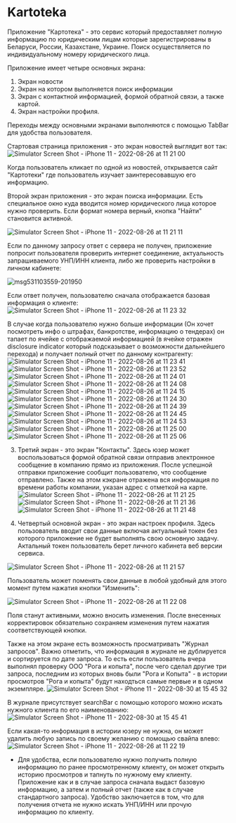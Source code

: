 # Kartoteka

Приложение "Картотека" - это сервис который предоставляет полную информацию по юридическим лицам которые зарегистрированы в Беларуси, России, Казахстане, Украине.
Поиск осуществляется по индивидуальному номеру юридического лица. 

Приложение имеет четыре основных экрана:
1) Экран новости
2) Экран на котором выполняется поиск информации
3) Экран с контактной информацией, формой обратной связи, а также картой.
4) Экран настройки профиля. 

Переходы между основными экранами выполняются с помощью TabBar для удобства пользователя.

Стартовая страница приложения - это экран новостей выглядит вот так:
![Simulator Screen Shot - iPhone 11 - 2022-08-26 at 11 21 00](https://user-images.githubusercontent.com/101253596/187038104-5c36b962-facf-4240-9aa7-faf18d363a88.png)

Когда пользователь кликает по одной из новостей, открывается сайт "Картотеки" где пользователь изучает заинтересовавшую его информацию.

Второй экран приложения - это экран поиска информации. Есть специальное окно куда вводится номер юридического лица которое нужно проверить. Если формат номера верный, кнопка "Найти" становится активной. 

![Simulator Screen Shot - iPhone 11 - 2022-08-26 at 11 21 11](https://user-images.githubusercontent.com/101253596/187038429-552bfbdf-c8f9-46ed-9c20-0075e4eda527.png)

Если по данному запросу ответ с сервера не получен, приложение попросит пользователя проверить интернет соединение, актуальность запрашиваемого УНП/ИНН клиента, либо же проверить настройки в личном кабинете:

![msg531103559-201950](https://user-images.githubusercontent.com/101253596/187040640-dd1198d1-1fcc-43d8-bbbb-ee843090f8bc.jpg)


Если ответ получен, пользователю сначала отображается базовая информация о клиенте:
![Simulator Screen Shot - iPhone 11 - 2022-08-26 at 11 23 32](https://user-images.githubusercontent.com/101253596/187038713-5f391b64-9c1d-4d7f-a043-e3f1adecf1fb.png)

В случае когда пользователю нужно больше информации (Он хочет посмотреть инфо о штрафах, банкротстве, информацию о тендерах) он тапает по ячейке с отображаемой информацией (в ячейке отражен disclosure indicator который подсказывает о возможности дальнейшего перехода) и получает полный отчет по данному контрагенту:
![Simulator Screen Shot - iPhone 11 - 2022-08-26 at 11 23 41](https://user-images.githubusercontent.com/101253596/187038998-2a2bff1d-0d97-4847-be69-1a661e2b7a60.png)
![Simulator Screen Shot - iPhone 11 - 2022-08-26 at 11 23 52](https://user-images.githubusercontent.com/101253596/187039007-95fb92b3-da48-4aea-8830-80ff2e252f4a.png)
![Simulator Screen Shot - iPhone 11 - 2022-08-26 at 11 24 01](https://user-images.githubusercontent.com/101253596/187039019-5f9f5c48-0ac5-4258-b0e9-b330fc948f6c.png)
![Simulator Screen Shot - iPhone 11 - 2022-08-26 at 11 24 08](https://user-images.githubusercontent.com/101253596/187039025-c9022cc7-c930-45e7-a82e-30b4ca8fcff1.png)
![Simulator Screen Shot - iPhone 11 - 2022-08-26 at 11 24 15](https://user-images.githubusercontent.com/101253596/187039033-ae1f2554-9e5a-4a60-a796-fa0686c11643.png)
![Simulator Screen Shot - iPhone 11 - 2022-08-26 at 11 24 30](https://user-images.githubusercontent.com/101253596/187039036-7276b068-1192-4098-a1aa-bb63f7151f1e.png)
![Simulator Screen Shot - iPhone 11 - 2022-08-26 at 11 24 39](https://user-images.githubusercontent.com/101253596/187039038-bddfc155-8515-4c77-997a-62645014077c.png)
![Simulator Screen Shot - iPhone 11 - 2022-08-26 at 11 24 45](https://user-images.githubusercontent.com/101253596/187039040-004253b1-707a-442f-a639-a9d30c42ebfd.png)
![Simulator Screen Shot - iPhone 11 - 2022-08-26 at 11 24 53](https://user-images.githubusercontent.com/101253596/187039047-cc84edaf-f595-49d9-9154-28e00c53c156.png)
![Simulator Screen Shot - iPhone 11 - 2022-08-26 at 11 25 00](https://user-images.githubusercontent.com/101253596/187039050-88a0e127-8fdf-427c-a984-0ec844fabc76.png)
![Simulator Screen Shot - iPhone 11 - 2022-08-26 at 11 25 06](https://user-images.githubusercontent.com/101253596/187039055-4cc15a33-0bcc-464c-be56-4c7ad9eef5f6.png)

3) Третий экран - это экран "Контакты". Здесь юзер может воспользоваться формой обратной связи отправив электронное сообщение в компанию прямо из приложения. После успешной отправки приложение сообщит пользователю, что сообщение отправлено. Также на этом кэкране отражена вся информация по времени работы компании, указан адрес с отметкой на карте.
![Simulator Screen Shot - iPhone 11 - 2022-08-26 at 11 21 25](https://user-images.githubusercontent.com/101253596/187039225-b6a02e58-1a45-4a3e-a1f7-c57d236a6c1d.png)
![Simulator Screen Shot - iPhone 11 - 2022-08-26 at 11 21 36](https://user-images.githubusercontent.com/101253596/187040011-127eeb83-6c85-496e-b5dd-7a90bebe4d70.png)
![Simulator Screen Shot - iPhone 11 - 2022-08-26 at 11 21 48](https://user-images.githubusercontent.com/101253596/187040123-c0f97fdf-9c5a-440a-aa12-830e435dce7d.png)


4) Четвертый основной экран - это экран настроек профиля. Здесь пользователь вводит свои данные включая актуальный токен без которого приложение не будет выполнять свою основную задачу. Актальный токен пользователь берет личного кабинета веб версии сервиса. 

![Simulator Screen Shot - iPhone 11 - 2022-08-26 at 11 21 57](https://user-images.githubusercontent.com/101253596/187039334-93fcd828-4b5a-472c-b87c-2d8af778e0f3.png)

Пользователь может поменять свои данные в любой удобный для этого момент путем нажатия кнопки "Изменить": 

![Simulator Screen Shot - iPhone 11 - 2022-08-26 at 11 22 08](https://user-images.githubusercontent.com/101253596/187039498-eaead669-9ce4-45f4-aa3d-0df77270840c.png)

Поля станут активными, можно вносить изменения. После внесенных корректировок обязательно сохраняем изменения путем нажатия соответствующей кнопки.

Также на этом экране есть возможность просматривать "Журнал запросов". Важно отметить, что информация в журнале не дублируется и сортируется по дате запроса. То есть если пользователь вчера выполнял проверку ООО "Рога и копыта", после чего сделал другие три запроса, последним из которых вновь были "Рога и Копыта" - в истории просмотров "Рога и копыта" будут находться самые первые и в одном экземпляре.
![Simulator Screen Shot - iPhone 11 - 2022-08-30 at 15 45 32](https://user-images.githubusercontent.com/101253596/187440645-4813171b-f7c2-4c9b-b368-cc8faf48288f.png)

В журнале присутствует searchBar с помощью которого можно искать нужного клиента по его наименованию: 
![Simulator Screen Shot - iPhone 11 - 2022-08-30 at 15 45 41](https://user-images.githubusercontent.com/101253596/187440862-b199195c-3ef7-4c7e-bccf-ba7369ab42bb.png)

Если какая-то информация в истории юзеру не нужна, он может удалить любую запись по своему желанию с помощью свайпа влево:
![Simulator Screen Shot - iPhone 11 - 2022-08-26 at 11 22 19](https://user-images.githubusercontent.com/101253596/187039833-8070858b-6e5c-4e1b-bd40-690b933843bd.png)

* Для удобства, если пользователю нужно получить полную информацию по ранее просмотренному клиенту, он может открыть историю просмотров и тапнуть по нужному ему клиенту. Приложение как и в случае запроса сначала выдаст базовую информацию, а затем и полный отчет (также как в случае стандартного запроса). Удобство заключается в том, что для получения отчета не нужно искать УНП/ИНН или прочую информацию по клиенту.

